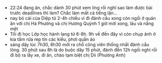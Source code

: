 - 22:24 đang ăn, chắc dành 30 phút xem ling rồi nghĩ sao làm được bài trước deadlines thì làm? Chắc làm mất cả tiếng lận...
- nay bỏ cái của Diệp từ 2-4h chiều vì đi đánh cầu xong còn ngồi ở quán ăn với chị Hà Phương và chị Hương Quỳnh 1 giờ mới xong, lâu và nắng mệt
- Tối đi học Lớp học hành lang từ 6-8h. 9h về đến đây vì còn chụp ảnh ở kia tắm rửa rep tin các kiểu, phơi quần áo
- sáng dậy lúc 7h30, 8h30 mới ra chỗ công viên thống nhất đánh cầu lông. 30 phút sau 8h là do buộc dây 15 phút, đánh đến 12h ngồi nghỉ rồi đi bộ ra lấy xe, đi ăn, chào tạm biệt chị Dii (Phương Anh)